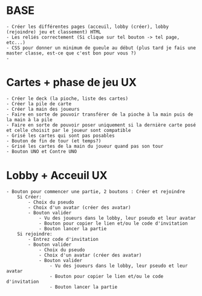 # BASE
	- Créer les différentes pages (acceuil, lobby (créer), lobby (rejoindre) jeu et classement) HTML
	- Les reliés correctement (Si clique sur tel bouton -> tel page, etc...)
	- CSS pour donner un minimum de gueule au début (plus tard je fais une master classe, est-ce que c'est bon pour vous ?)
	- 
	
# Cartes + phase de jeu UX
	- Créer le deck (la pioche, liste des cartes)
	- Créer la pile de carte
	- Créer la main des joueurs
	- Faire en sorte de pouvoir transférer de la pioche à la main puis de la main à la pile
	- Faire en sorte de pouvoir poser uniquement si la dernière carte posé et celle choisit par le joueur sont compatible
	- Grisé les cartes qui sont pas posables
	- Bouton de fin de tour (et temps?)
	- Grisé les cartes de la main du joueur quand pas son tour
	- Bouton UNO et Contre UNO

# Lobby + Acceuil UX
	- Bouton pour commencer une partie, 2 boutons : Créer et rejoindre
		Si Créer:
			- Choix du pseudo
			- Choix d'un avatar (créer des avatar)
			- Bouton valider
				- Vu des joueurs dans le lobby, leur pseudo et leur avatar
				- Bouton pour copier le lien et/ou le code d'invitation
				- Bouton lancer la partie
		Si rejoindre:
			- Entrez code d'invitation
			- Bouton valider
				- Choix du pseudo
				- Choix d'un avatar (créer des avatar)
				- Bouton valider
					- Vu des joueurs dans le lobby, leur pseudo et leur avatar
					- Bouton pour copier le lien et/ou le code d'invitation
					- Bouton lancer la partie